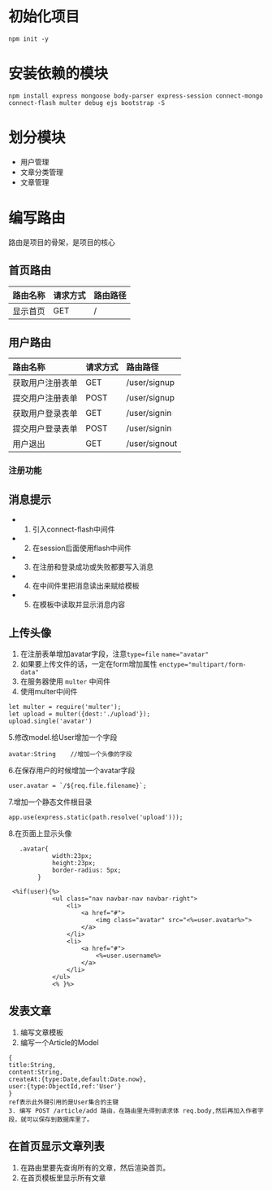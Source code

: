 # 初始化项目
```
npm init -y
```

# 安装依赖的模块
```
npm install express mongoose body-parser express-session connect-mongo connect-flash multer debug ejs bootstrap -S
```

# 划分模块
- 用户管理
- 文章分类管理
- 文章管理

# 编写路由
路由是项目的骨架，是项目的核心
## 首页路由
|路由名称|请求方式|路由路径|
|:----|:----|:----|
|显示首页|GET|/|

## 用户路由
|路由名称|请求方式|路由路径|
|:----|:----|:----|
|获取用户注册表单|GET|/user/signup|
|提交用户注册表单|POST|/user/signup|
|获取用户登录表单|GET|/user/signin|
|提交用户登录表单|POST|/user/signin|
|用户退出|GET|/user/signout|

### 注册功能

## 消息提示
- 1. 引入connect-flash中间件
- 2. 在session后面使用flash中间件
- 3. 在注册和登录成功或失败都要写入消息
- 4. 在中间件里把消息读出来赋给模板
- 5. 在模板中读取并显示消息内容

## 上传头像
1. 在注册表单增加avatar字段，注意`type=file` `name="avatar"`
2. 如果要上传文件的话，一定在form增加属性 `enctype="multipart/form-data"`
3. 在服务器使用 `multer` 中间件
4. 使用multer中间件
```
let multer = require('multer');
let upload = multer({dest:'./upload'});
upload.single('avatar')
```
5.修改model.给User增加一个字段
```
avatar:String    //增加一个头像的字段
```
6.在保存用户的时候增加一个avatar字段
```
user.avatar = `/${req.file.filename}`;
```
7.增加一个静态文件根目录
```
app.use(express.static(path.resolve('upload')));
```
8.在页面上显示头像
```
   .avatar{
            width:23px;
            height:23px;
            border-radius: 5px;
        }

 <%if(user){%>
            <ul class="nav navbar-nav navbar-right">
                <li>
                    <a href="#">
                        <img class="avatar" src="<%=user.avatar%>">
                    </a>
                </li>
                <li>
                    <a href="#">
                        <%=user.username%>
                    </a>
                </li>
            </ul>
            <% }%>
```

## 发表文章
1. 编写文章模板
2. 编写一个Article的Model
```
{
title:String,
content:String,
createAt:{type:Date,default:Date.now},
user:{type:ObjectId,ref:'User'}
}
ref表示此外键引用的是User集合的主键
3. 编写 POST /article/add 路由，在路由里先得到请求体 req.body,然后再加入作者字段，就可以保存到数据库里了。

```

## 在首页显示文章列表
1. 在路由里要先查询所有的文章，然后渲染首页。
2. 在首页模板里显示所有文章
